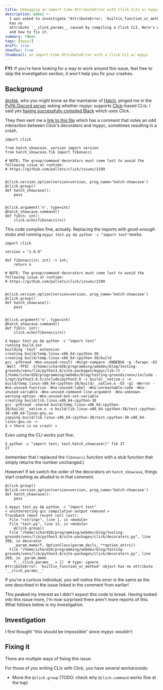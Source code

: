```yaml
---
title: Debugging an import-time AttributeError with Click CLIs w/ mypyc
description: &desc >-
  I was asked to investigate "AttributeError: 'builtin_function_or_method' object
  has no
  attribute '__click_params__ caused by compiling a Click CLI. Here's what's wrong
  and how to fix it.
summary: *desc
tags: [mypyc]
draft: true
showToc: true
thumbnail: an import-time AttributeError with a Click CLI w/ mypyc
---
```


**FYI**: If you're here looking for a way to work around this issue, feel free to skip the
investigation section, it won't help you fix your crashes.

## Background

[@ofek], who you might know as the maintainer of [Hatch], pinged me in the
[PyPA Discord server][pypa-discord] asking whether mypyc supports [Click]-based CLIs. I
said yes [having successfully compiled Black](../../05/compiling-black-with-mypyc-part-1)
which uses Click.

They then sent me a [link to this file][bug-comment] which has a comment that notes an odd
interaction between Click's decorators and mypyc, sometimes resulting in a crash.

```python3 { hl_lines=[6, 7] }
import click

from hatch_showcase._version import version
from hatch_showcase.fib import fibonacci

# NOTE: The group/command decorators must come last to avoid the following issue at runtime:
# https://github.com/pallets/click/issues/1199


@click.version_option(version=version, prog_name='hatch-showcase')
@click.group()
def hatch_showcase():
    pass


@click.argument('n', type=int)
@hatch_showcase.command()
def fib(n: int):
    click.echo(fibonacci(n))
```

This code compiles fine, actually. Replacing the imports with *good-enough* stubs and
running `mypyc test.py && python -c "import test"`works.

```python3
import click

version = "1.0.0"

def fibonacci(n: int) -> int;
    return n

# NOTE: The group/command decorators must come last to avoid the following issue at runtime:
# https://github.com/pallets/click/issues/1199


@click.version_option(version=version, prog_name='hatch-showcase')
@click.group()
def hatch_showcase():
    pass


@click.argument('n', type=int)
@hatch_showcase.command()
def fib(n: int):
    click.echo(fibonacci(n))
```

```console
$ mypyc test.py && python -c "import test"
running build_ext
building 'test' extension
creating build/temp.linux-x86_64-cpython-38
creating build/temp.linux-x86_64-cpython-38/build
gcc -pthread -Wno-unused-result -Wsign-compare -DNDEBUG -g -fwrapv -O3 -Wall -fPIC -I/home/ichard26/programming/webdev/blog/testing-grounds/venv/lib/python3.8/site-packages/mypyc/lib-rt -I/home/ichard26/programming/webdev/blog/testing-grounds/venv/include -I/opt/python3.8.5/include/python3.8 -c build/__native.c -o build/temp.linux-x86_64-cpython-38/build/__native.o -O3 -g1 -Werror -Wno-unused-function -Wno-unused-label -Wno-unreachable-code -Wno-unused-variable -Wno-unused-command-line-argument -Wno-unknown-warning-option -Wno-unused-but-set-variable
creating build/lib.linux-x86_64-cpython-38
gcc -pthread -shared build/temp.linux-x86_64-cpython-38/build/__native.o -o build/lib.linux-x86_64-cpython-38/test.cpython-38-x86_64-linux-gnu.so
copying build/lib.linux-x86_64-cpython-38/test.cpython-38-x86_64-linux-gnu.so ->
$ < there is no crash! >
```

Even using the CLI works just fine:

```console
$ python -c "import test; test.hatch_showcase()" fib 27
27
```

(remember that I replaced the `fibonacci` function with a stub function that simply
returns the number unchanged.)

However! If we switch the order of the decorators on `hatch_showcase`, things start
crashing as alluded to in that comment.

```python3 { hl_lines=[1, 2] }
@click.group()
@click.version_option(version=version, prog_name='hatch-showcase')
def hatch_showcase():
    pass
```

```console
$ mypyc test.py && python -c "import test"
< uninteresting gcc compilation output removed >
Traceback (most recent call last):
  File "<string>", line 1, in <module>
  File "test.py", line 13, in <module>
    @click.group()
  File "/home/ichard26/programming/webdev/blog/testing-grounds/venv/lib/python3.8/site-packages/click/decorators.py", line 308, in decorator
    _param_memo(f, OptionClass(param_decls, **option_attrs))
  File "/home/ichard26/programming/webdev/blog/testing-grounds/venv/lib/python3.8/site-packages/click/decorators.py", line 269, in _param_memo
    f.__click_params__ = []  # type: ignore
AttributeError: 'builtin_function_or_method' object has no attribute '__click_params__'
```

If you're a curious individual, you will notice this error is the same as the one
described in the issue linked in the comment from earlier!

This peaked my interest as I didn't expect this code to break. Having looked into this
issue more, I'm now surprised there aren't more reports of this. What follows below is my
investigation.

## Investigation

I first thought "this should be impossible" since mypyc wouldn't

## Fixing it

There are multiple ways of fixing this issue.

For those of you writing CLIs with Click, you have several workarounds:

- Move the `@click.group` (TODO: check why `@click.command` works fine at the top)

[@ofek]: https://github.com/ofek
[bug-comment]: https://github.com/ofek/hatch-showcase/blob/27180309b52dab1f3676f8c50f23bdbedc747f61/src/hatch_showcase/cli/__init__.py#L9-L10
[click]: https://click.palletsprojects.com/en/8.1.x/
[hatch]: https://github.com/pypa/hatch
[pypa-discord]: https://discord.gg/pypa
